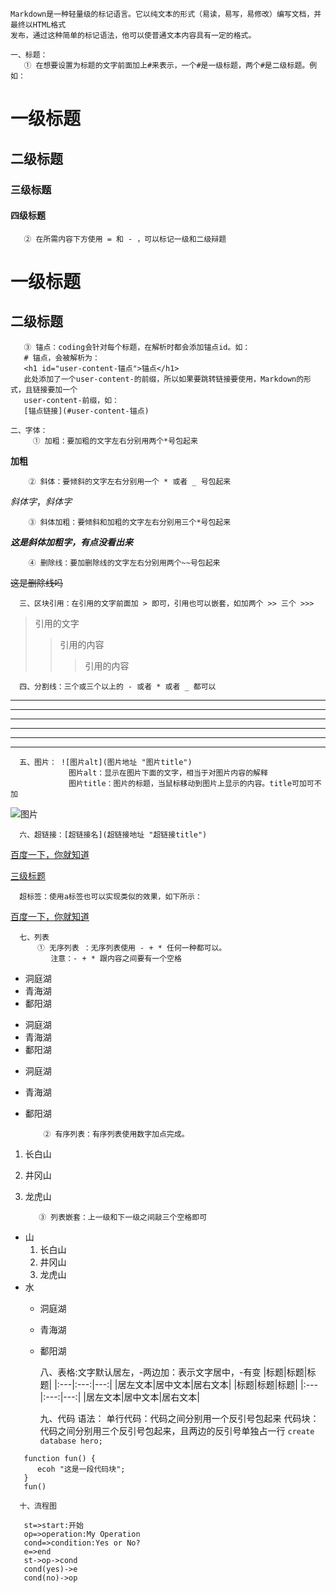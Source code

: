     Markdown是一种轻量级的标记语言。它以纯文本的形式（易读，易写，易修改）编写文档，并最终以HTML格式
    发布，通过这种简单的标记语法，他可以使普通文本内容具有一定的格式。
    
    一、标题：
       ① 在想要设置为标题的文字前面加上#来表示，一个#是一级标题，两个#是二级标题。例如：
# 一级标题 
## 二级标题
### 三级标题
#### 四级标题
       
       ② 在所需内容下方使用 = 和 - ，可以标记一级和二级辩题
一级标题
=     
二级标题
-  

       ③ 锚点：coding会针对每个标题，在解析时都会添加锚点id。如：
       # 锚点，会被解析为：
       <h1 id="user-content-锚点">锚点</h1>
       此处添加了一个user-content-的前缀，所以如果要跳转链接要使用，Markdown的形式，且链接要加一个
       user-content-前缀，如：
       [锚点链接](#user-content-锚点)

    二、字体：
         ① 加粗：要加粗的文字左右分别用两个*号包起来
**加粗**
        
        ② 斜体：要倾斜的文字左右分别用一个 * 或者 _ 号包起来
*斜体字*，_斜体字_
        
        ③ 斜体加粗：要倾斜和加粗的文字左右分别用三个*号包起来
***这是斜体加粗字，有点没看出来***       
        
        ④ 删除线：要加删除线的文字左右分别用两个~~号包起来
~~这是删除线吗~~         
      
      三、区块引用：在引用的文字前面加 > 即可，引用也可以嵌套，如加两个 >> 三个 >>>
> 引用的文字           
>> 引用的内容
>>> 引用的内容

      四、分割线：三个或三个以上的 - 或者 * 或者 _ 都可以
---
----
***
**** 
___
____

      五、图片： ![图片alt](图片地址 "图片title")
                 图片alt：显示在图片下面的文字，相当于对图片内容的解释
                 图片title：图片的标题，当鼠标移动到图片上显示的内容。title可加可不加
![图片](http://localhost:8080/demo-server "没图，谢谢参与")     
      
      六、超链接：[超链接名](超链接地址 "超链接title")
[百度一下，你就知道](https://wwww.baidu.com "百度地址")   

[三级标题](###user-content-三级标题)

      超标签：使用a标签也可以实现类似的效果，如下所示：
<a href="https://www.baidu.com" target="_biank">百度一下，你就知道</a>
      
      七、列表
          ① 无序列表 ：无序列表使用 - + * 任何一种都可以。
             注意：- + * 跟内容之间要有一个空格
- 洞庭湖
- 青海湖
- 鄱阳湖

+ 洞庭湖
+ 青海湖
+ 鄱阳湖

* 洞庭湖
* 青海湖
* 鄱阳湖
  
          ② 有序列表：有序列表使用数字加点完成。
1. 长白山
2. 井冈山
3. 龙虎山 
         
          ③ 列表嵌套：上一级和下一级之间敲三个空格即可
- 山   
   1. 长白山
   2. 井冈山
   3. 龙虎山
- 水
   - 洞庭湖
   - 青海湖
   - 鄱阳湖        
            
             
      八、表格:文字默认居左，-两边加：表示文字居中，-有变
      |标题|标题|标题|
      |:---|:---:|---:|
      |居左文本|居中文本|居右文本|
|标题|标题|标题|
|:---|:---:|---:|
|居左文本|居中文本|居右文本|

      九、代码
      语法：
      单行代码：代码之间分别用一个反引号包起来
      代码块：代码之间分别用三个反引号包起来，且两边的反引号单独占一行
`create database hero;`

```
   function fun() {
      ecoh "这是一段代码块";
   }     
   fun()
```
   
      十、流程图

```flow 
   st=>start:开始
   op=>operation:My Operation
   cond=>condition:Yes or No?
   e=>end
   st->op->cond
   cond(yes)->e
   cond(no)->op
```
      

       
       
          
 
   

